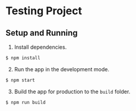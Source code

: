 # Testing Project

## Setup and Running

1. Install dependencies.

```bash
$ npm install
```

2. Run the app in the development mode.

```bash
$ npm start
```

3. Build the app for production to the `build` folder.

```bash
$ npm run build
```
